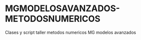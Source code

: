 # MGMODELOSAVANZADOS-METODOSNUMERICOS
Clases y script taller metodos numericos MG modelos avanzados 
